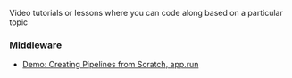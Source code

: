Video tutorials or lessons where you can code along based on a particular topic

### Middleware
- [Demo: Creating Pipelines from Scratch, app.run](https://app.pluralsight.com/ilx/video-courses/a1a7390d-edbc-41fd-9074-a51c5c77239e/2b46a360-978a-4e61-b35b-4d367c3c1eca/522c0ea4-71c0-45af-ab55-3f0e4db106b2)